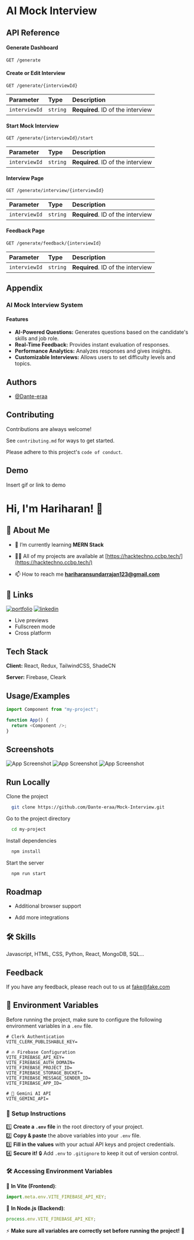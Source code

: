 # AI Mock Interview

## API Reference

#### Generate Dashboard

```http
GET /generate
```

#### Create or Edit Interview

```http
GET /generate/{interviewId}
```

| Parameter     | Type     | Description                       |
| :------------ | :------- | :-------------------------------- |
| `interviewId` | `string` | **Required**. ID of the interview |

#### Start Mock Interview

```http
GET /generate/{interviewId}/start
```

| Parameter     | Type     | Description                       |
| :------------ | :------- | :-------------------------------- |
| `interviewId` | `string` | **Required**. ID of the interview |

#### Interview Page

```http
GET /generate/interview/{interviewId}
```

| Parameter     | Type     | Description                       |
| :------------ | :------- | :-------------------------------- |
| `interviewId` | `string` | **Required**. ID of the interview |

#### Feedback Page

```http
GET /generate/feedback/{interviewId}
```

| Parameter     | Type     | Description                       |
| :------------ | :------- | :-------------------------------- |
| `interviewId` | `string` | **Required**. ID of the interview |

## Appendix

### AI Mock Interview System

#### Features

- **AI-Powered Questions:** Generates questions based on the candidate's skills and job role.
- **Real-Time Feedback:** Provides instant evaluation of responses.
- **Performance Analytics:** Analyzes responses and gives insights.
- **Customizable Interviews:** Allows users to set difficulty levels and topics.

## Authors

- [@Dante-eraa](https://github.com/Dante-eraa)

## Contributing

Contributions are always welcome!

See `contributing.md` for ways to get started.

Please adhere to this project's `code of conduct`.

## Demo

Insert gif or link to demo

# Hi, I'm Hariharan! 👋

## 🚀 About Me

- 🌱 I’m currently learning **MERN Stack**

- 👨‍💻 All of my projects are available at [https://hacktechno.ccbp.tech/](https://hacktechno.ccbp.tech/)

- 📫 How to reach me **hariharansundarrajan123@gmail.com**

## 🔗 Links

[![portfolio](https://img.shields.io/badge/my_portfolio-000?style=for-the-badge&logo=ko-fi&logoColor=white)](https://hacktechno.ccbp.tech/)
[![linkedin](https://img.shields.io/badge/linkedin-0A66C2?style=for-the-badge&logo=linkedin&logoColor=white)](https://linkedin.com/in/hacktechno)

- Live previews
- Fullscreen mode
- Cross platform

## Tech Stack

**Client:** React, Redux, TailwindCSS, ShadeCN

**Server:** Firebase, Cleark

## Usage/Examples

```javascript
import Component from "my-project";

function App() {
  return <Component />;
}
```

## Screenshots

![App Screenshot](./src/assets/screenshot/img/screenshot-lg.png)
![App Screenshot](./src/assets/screenshot/img/screenshot-md.png)
![App Screenshot](./src/assets/screenshot/img/screenshot-sm.png)

## Run Locally

Clone the project

```bash
  git clone https://github.com/Dante-eraa/Mock-Interview.git
```

Go to the project directory

```bash
  cd my-project
```

Install dependencies

```bash
  npm install
```

Start the server

```bash
  npm run start
```

## Roadmap

- Additional browser support

- Add more integrations

## 🛠 Skills

Javascript, HTML, CSS, Python, React, MongoDB, SQL...

## Feedback

If you have any feedback, please reach out to us at fake@fake.com

## 🔐 Environment Variables

Before running the project, make sure to configure the following environment variables in a `.env` file.

```plaintext
# Clerk Authentication
VITE_CLERK_PUBLISHABLE_KEY=

# 🔥 Firebase Configuration
VITE_FIREBASE_API_KEY=
VITE_FIREBASE_AUTH_DOMAIN=
VITE_FIREBASE_PROJECT_ID=
VITE_FIREBASE_STORAGE_BUCKET=
VITE_FIREBASE_MESSAGE_SENDER_ID=
VITE_FIREBASE_APP_ID=

# 🤖 Gemini AI API
VITE_GEMINI_API=
```

### 🚀 Setup Instructions

1️⃣ **Create a `.env` file** in the root directory of your project.  
2️⃣ **Copy & paste** the above variables into your `.env` file.  
3️⃣ **Fill in the values** with your actual API keys and project credentials.  
4️⃣ **Secure it!** 🔒 Add `.env` to `.gitignore` to keep it out of version control.

### 🛠️ Accessing Environment Variables

📌 **In Vite (Frontend)**:

```js
import.meta.env.VITE_FIREBASE_API_KEY;
```

📌 **In Node.js (Backend)**:

```js
process.env.VITE_FIREBASE_API_KEY;
```

⚡ **Make sure all variables are correctly set before running the project!** 🚀
